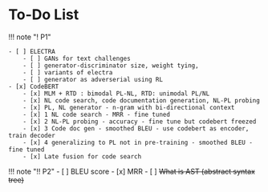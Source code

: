 # To-Do List


!!! note "! P1"

    - [ ] ELECTRA
        - [ ] GANs for text challenges
        - [ ] generator-discriminator size, weight tying, 
        - [ ] variants of electra
        - [ ] generator as adverserial using RL
    - [x] CodeBERT
        - [x] MLM + RTD : bimodal PL-NL, RTD: unimodal PL/NL
        - [x] NL code search, code documentation generation, NL-PL probing
        - [x] PL, NL generator - n-gram with bi-directional context
        - [x] 1 NL code search - MRR - fine tuned 
        - [x] 2 NL-PL probing - accuracy - fine tune but codebert freezed
        - [x] 3 Code doc gen - smoothed BLEU - use codebert as encoder, train decoder
        - [x] 4 generalizing to PL not in pre-training - smoothed BLEU - fine tuned
        - [x] Late fusion for code search

!!! note "!! P2"
    - [ ] BLEU score
    - [x] MRR
    - [ ] ~~What is AST (abstract syntax tree)~~